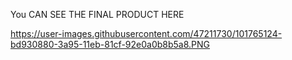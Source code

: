 You CAN SEE THE FINAL PRODUCT HERE

https://user-images.githubusercontent.com/47211730/101765124-bd930880-3a95-11eb-81cf-92e0a0b8b5a8.PNG

